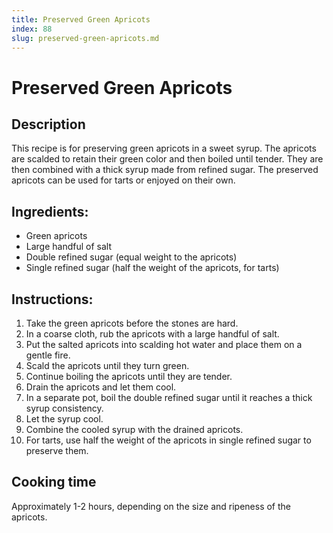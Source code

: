 ```yaml
---
title: Preserved Green Apricots
index: 88
slug: preserved-green-apricots.md
---
```


# Preserved Green Apricots

## Description
This recipe is for preserving green apricots in a sweet syrup. The apricots are scalded to retain their green color and then boiled until tender. They are then combined with a thick syrup made from refined sugar. The preserved apricots can be used for tarts or enjoyed on their own.

## Ingredients:
- Green apricots
- Large handful of salt
- Double refined sugar (equal weight to the apricots)
- Single refined sugar (half the weight of the apricots, for tarts)

## Instructions:
1. Take the green apricots before the stones are hard.
2. In a coarse cloth, rub the apricots with a large handful of salt.
3. Put the salted apricots into scalding hot water and place them on a gentle fire.
4. Scald the apricots until they turn green.
5. Continue boiling the apricots until they are tender.
6. Drain the apricots and let them cool.
7. In a separate pot, boil the double refined sugar until it reaches a thick syrup consistency.
8. Let the syrup cool.
9. Combine the cooled syrup with the drained apricots.
10. For tarts, use half the weight of the apricots in single refined sugar to preserve them.

## Cooking time
Approximately 1-2 hours, depending on the size and ripeness of the apricots.